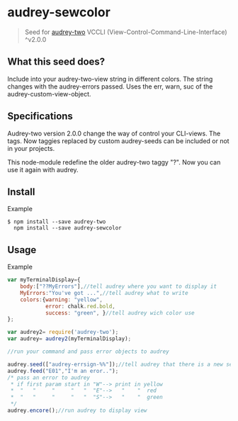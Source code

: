 # audrey-sewcolor

> Seed for [audrey-two](https://www.npmjs.com/package/audrey-two) VCCLI (View-Control-Command-Line-Interface) ^v2.0.0


## What this seed does?

Include into your audrey-two-view string in different colors. The string changes with the audrey-errors passed. Uses the err, warn, suc of the audrey-custom-view-object.

## Specifications

Audrey-two version 2.0.0 change the way of control your CLI-views. The tags. Now taggies replaced by custom audrey-seeds can be included or not in your projects.

This node-module redefine the older audrey-two taggy "?". Now you can use it again with audrey.

## Install

Example
```
$ npm install --save audrey-two
  npm install --save audrey-sewcolor
```
## Usage

Example

```js
var myTerminalDisplay={
	body:["??MyErrors"],//tell audrey where you want to display it
	MyErrors:"You've got ...",//tell audrey what to write
	colors:{warning: "yellow", 
		 	error: chalk.red.bold,
			success: "green", }//tell audrey wich color use
};

var audrey2= require('audrey-two');
var audrey= audrey2(myTerminalDisplay);

//run your command and pass error objects to audrey

audrey.seed(["audrey-errsign-%%"]);//tell audrey that there is a new seed
audrey.feed("E01","I'm an eror..");
/* pass an error to audrey
 * if first param start in "W"--> print in yellow
 *  "   "     "     "   "  "E"-->   "    "  red
 *  "   "     "     "   "  "S"-->   "    "  green
 */
audrey.encore();//run audrey to display view
```
